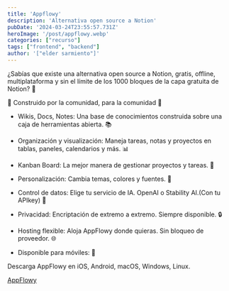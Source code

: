 ```yaml
---
title: 'Appflowy'
description: 'Alternativa open source a Notion'
pubDate: '2024-03-24T23:55:57.731Z'
heroImage: '/post/appflowy.webp'
categories: ["recurso"]
tags: ["frontend", "backend"]
author: '["elder sarmiento"]'
---
```


¿Sabías que existe una alternativa open source a Notion, gratis, offline, multiplataforma y sin el límite de los 1000 bloques de la capa gratuita de Notion? 🙊

🔧 Construido por la comunidad, para la comunidad 👥

- Wikis, Docs, Notes: Una base de conocimientos construida sobre una caja de herramientas abierta. 📚

- Organización y visualización: Maneja tareas, notas y proyectos en tablas, paneles, calendarios y más. 📊

- Kanban Board: La mejor manera de gestionar proyectos y tareas. 🎯

- Personalización: Cambia temas, colores y fuentes. 🎨

- Control de datos: Elige tu servicio de IA. OpenAI o Stability AI.(Con tu APIkey) 🧠

- Privacidad: Encriptación de extremo a extremo. Siempre disponible. 🔒

- Hosting flexible: Aloja AppFlowy donde quieras. Sin bloqueo de proveedor. 🌐

- Disponible para móviles: 📱

 Descarga AppFlowy en iOS, Android, macOS, Windows, Linux.

 <a href="https://www.appflowy.io/" target="_blank">AppFlowy</a>